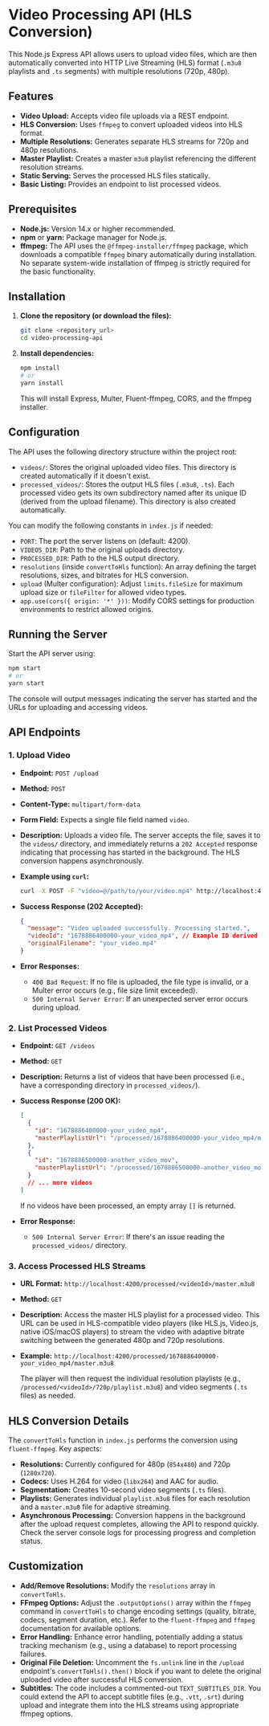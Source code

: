 # Video Processing API (HLS Conversion)

This Node.js Express API allows users to upload video files, which are then automatically converted into HTTP Live Streaming (HLS) format (`.m3u8` playlists and `.ts` segments) with multiple resolutions (720p, 480p).

## Features

*   **Video Upload:** Accepts video file uploads via a REST endpoint.
*   **HLS Conversion:** Uses `ffmpeg` to convert uploaded videos into HLS format.
*   **Multiple Resolutions:** Generates separate HLS streams for 720p and 480p resolutions.
*   **Master Playlist:** Creates a master `m3u8` playlist referencing the different resolution streams.
*   **Static Serving:** Serves the processed HLS files statically.
*   **Basic Listing:** Provides an endpoint to list processed videos.

## Prerequisites

*   **Node.js:** Version 14.x or higher recommended.
*   **npm** or **yarn:** Package manager for Node.js.
*   **ffmpeg:** The API uses the `@ffmpeg-installer/ffmpeg` package, which downloads a compatible `ffmpeg` binary automatically during installation. No separate system-wide installation of ffmpeg is strictly required for the basic functionality.

## Installation

1.  **Clone the repository (or download the files):**
    ```bash
    git clone <repository_url>
    cd video-processing-api
    ```
2.  **Install dependencies:**
    ```bash
    npm install
    # or
    yarn install
    ```
    This will install Express, Multer, Fluent-ffmpeg, CORS, and the ffmpeg installer.

## Configuration

The API uses the following directory structure within the project root:

*   `videos/`: Stores the original uploaded video files. This directory is created automatically if it doesn't exist.
*   `processed_videos/`: Stores the output HLS files (`.m3u8`, `.ts`). Each processed video gets its own subdirectory named after its unique ID (derived from the upload filename). This directory is also created automatically.

You can modify the following constants in `index.js` if needed:

*   `PORT`: The port the server listens on (default: 4200).
*   `VIDEOS_DIR`: Path to the original uploads directory.
*   `PROCESSED_DIR`: Path to the HLS output directory.
*   `resolutions` (inside `convertToHls` function): An array defining the target resolutions, sizes, and bitrates for HLS conversion.
*   `upload` (Multer configuration): Adjust `limits.fileSize` for maximum upload size or `fileFilter` for allowed video types.
*   `app.use(cors({ origin: '*' }))`: Modify CORS settings for production environments to restrict allowed origins.

## Running the Server

Start the API server using:

```bash
npm start
# or
yarn start
```

The console will output messages indicating the server has started and the URLs for uploading and accessing videos.

## API Endpoints

### 1. Upload Video

*   **Endpoint:** `POST /upload`
*   **Method:** `POST`
*   **Content-Type:** `multipart/form-data`
*   **Form Field:** Expects a single file field named `video`.

*   **Description:** Uploads a video file. The server accepts the file, saves it to the `videos/` directory, and immediately returns a `202 Accepted` response indicating that processing has started in the background. The HLS conversion happens asynchronously.

*   **Example using `curl`:**
    ```bash
    curl -X POST -F "video=@/path/to/your/video.mp4" http://localhost:4200/upload
    ```

*   **Success Response (202 Accepted):**
    ```json
    {
      "message": "Video uploaded successfully. Processing started.",
      "videoId": "1678886400000-your_video_mp4", // Example ID derived from filename
      "originalFilename": "your_video.mp4"
    }
    ```

*   **Error Responses:**
    *   `400 Bad Request`: If no file is uploaded, the file type is invalid, or a Multer error occurs (e.g., file size limit exceeded).
    *   `500 Internal Server Error`: If an unexpected server error occurs during upload.

### 2. List Processed Videos

*   **Endpoint:** `GET /videos`
*   **Method:** `GET`

*   **Description:** Returns a list of videos that have been processed (i.e., have a corresponding directory in `processed_videos/`).

*   **Success Response (200 OK):**
    ```json
    [
      {
        "id": "1678886400000-your_video_mp4",
        "masterPlaylistUrl": "/processed/1678886400000-your_video_mp4/master.m3u8"
      },
      {
        "id": "1678886500000-another_video_mov",
        "masterPlaylistUrl": "/processed/1678886500000-another_video_mov/master.m3u8"
      }
      // ... more videos
    ]
    ```
    If no videos have been processed, an empty array `[]` is returned.

*   **Error Response:**
    *   `500 Internal Server Error`: If there's an issue reading the `processed_videos/` directory.

### 3. Access Processed HLS Streams

*   **URL Format:** `http://localhost:4200/processed/<videoId>/master.m3u8`
*   **Method:** `GET`

*   **Description:** Access the master HLS playlist for a processed video. This URL can be used in HLS-compatible video players (like HLS.js, Video.js, native iOS/macOS players) to stream the video with adaptive bitrate switching between the generated 480p and 720p resolutions.

*   **Example:**
    `http://localhost:4200/processed/1678886400000-your_video_mp4/master.m3u8`

    The player will then request the individual resolution playlists (e.g., `/processed/<videoId>/720p/playlist.m3u8`) and video segments (`.ts` files) as needed.

## HLS Conversion Details

The `convertToHls` function in `index.js` performs the conversion using `fluent-ffmpeg`. Key aspects:

*   **Resolutions:** Currently configured for 480p (`854x480`) and 720p (`1280x720`).
*   **Codecs:** Uses H.264 for video (`libx264`) and AAC for audio.
*   **Segmentation:** Creates 10-second video segments (`.ts` files).
*   **Playlists:** Generates individual `playlist.m3u8` files for each resolution and a `master.m3u8` file for adaptive streaming.
*   **Asynchronous Processing:** Conversion happens in the background after the upload request completes, allowing the API to respond quickly. Check the server console logs for processing progress and completion status.

## Customization

*   **Add/Remove Resolutions:** Modify the `resolutions` array in `convertToHls`.
*   **FFmpeg Options:** Adjust the `.outputOptions()` array within the `ffmpeg` command in `convertToHls` to change encoding settings (quality, bitrate, codecs, segment duration, etc.). Refer to the `fluent-ffmpeg` and `ffmpeg` documentation for available options.
*   **Error Handling:** Enhance error handling, potentially adding a status tracking mechanism (e.g., using a database) to report processing failures.
*   **Original File Deletion:** Uncomment the `fs.unlink` line in the `/upload` endpoint's `convertToHls().then()` block if you want to delete the original uploaded video after successful HLS conversion.
*   **Subtitles:** The code includes a commented-out `TEXT_SUBTITLES_DIR`. You could extend the API to accept subtitle files (e.g., `.vtt`, `.srt`) during upload and integrate them into the HLS streams using appropriate ffmpeg options.
